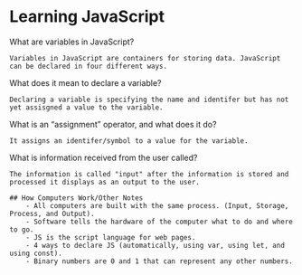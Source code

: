 # Learning JavaScript

What are variables in JavaScript?

    Variables in JavaScript are containers for storing data. JavaScript can be declared in four different ways.

What does it mean to declare a variable?

    Declaring a variable is specifying the name and identifer but has not yet assisgned a value to the variable.

What is an “assignment” operator, and what does it do?

    It assigns an identifer/symbol to a value for the variable.

What is information received from the user called?

    The information is called "input" after the information is stored and processed it displays as an output to the user.

    ## How Computers Work/Other Notes
        - All computers are built with the same process. (Input, Storage, Process, and Output).
        - Software tells the hardware of the computer what to do and where to go. 
        - JS is the script language for web pages.
        - 4 ways to declare JS (automatically, using var, using let, and using const).
        - Binary numbers are 0 and 1 that can represent any other numbers.
